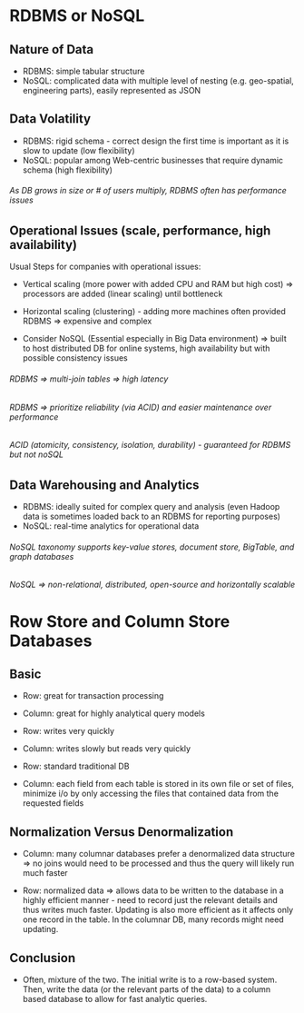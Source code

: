 # RDBMS or NoSQL

## Nature of Data
- RDBMS: simple tabular structure
- NoSQL: complicated data with multiple level of nesting (e.g. geo-spatial, engineering parts), easily represented as JSON

## Data Volatility
- RDBMS: rigid schema - correct design the first time is important as it is slow to update (low flexibility)
- NoSQL: popular among Web-centric businesses that require dynamic schema (high flexibility)

###### As DB grows in size or # of users multiply, RDBMS often has performance issues

## Operational Issues (scale, performance, high availability)
Usual Steps for companies with operational issues:
- Vertical scaling (more power with added CPU and RAM but high cost) => processors are added (linear scaling) until bottleneck
- Horizontal scaling (clustering) - adding more machines often provided RDBMS => expensive and complex

- Consider NoSQL (Essential especially in Big Data environment) => built to host distributed DB for online systems, high availability but with possible consistency issues

###### RDBMS => multi-join tables => high latency
###### RDBMS => prioritize reliability (via ACID) and easier maintenance over performance
###### ACID (atomicity, consistency, isolation, durability) - guaranteed for RDBMS but not noSQL

## Data Warehousing and Analytics
- RDBMS: ideally suited for complex query and analysis (even Hadoop data is sometimes loaded back to an RDBMS for reporting purposes)
- NoSQL: real-time analytics for operational data

###### NoSQL taxonomy supports key-value stores, document store, BigTable, and graph databases
###### NoSQL => non-relational, distributed, open-source and horizontally scalable


# Row Store and Column Store Databases

## Basic
- Row: great for transaction processing
- Column: great for highly analytical query models

- Row: writes very quickly
- Column: writes slowly but reads very quickly

- Row: standard traditional DB
- Column: each field from each table is stored in its own file or set of files, minimize i/o by only accessing the files that contained data from the requested fields

## Normalization Versus Denormalization

- Column: many columnar databases prefer a denormalized data structure => no joins would need to be processed and thus the query will likely run much faster

- Row: normalized data => allows data to be written to the database in a highly efficient manner - need to record just the relevant details and thus writes much faster. Updating is also more efficient as it affects only one record in the table. In the columnar DB, many records might need updating.

## Conclusion

- Often, mixture of the two. The initial write is to a row-based system. Then, write the data (or the relevant parts of the data) to a column based database to allow for fast analytic queries.
